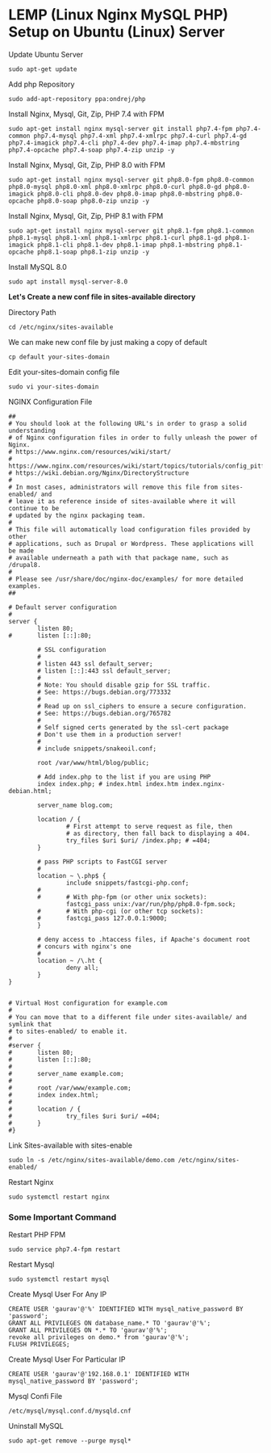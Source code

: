 # LEMP (Linux Nginx MySQL PHP) Setup on Ubuntu (Linux) Server


Update Ubuntu Server
```
sudo apt-get update
```

Add php Repository
```
sudo add-apt-repository ppa:ondrej/php
```

Install Nginx, Mysql, Git, Zip, PHP 7.4 with FPM
```
sudo apt-get install nginx mysql-server git install php7.4-fpm php7.4-common php7.4-mysql php7.4-xml php7.4-xmlrpc php7.4-curl php7.4-gd php7.4-imagick php7.4-cli php7.4-dev php7.4-imap php7.4-mbstring php7.4-opcache php7.4-soap php7.4-zip unzip -y
```

Install Nginx, Mysql, Git, Zip, PHP 8.0 with FPM
```
sudo apt-get install nginx mysql-server git php8.0-fpm php8.0-common php8.0-mysql php8.0-xml php8.0-xmlrpc php8.0-curl php8.0-gd php8.0-imagick php8.0-cli php8.0-dev php8.0-imap php8.0-mbstring php8.0-opcache php8.0-soap php8.0-zip unzip -y
```

Install Nginx, Mysql, Git, Zip, PHP 8.1 with FPM
```
sudo apt-get install nginx mysql-server git php8.1-fpm php8.1-common php8.1-mysql php8.1-xml php8.1-xmlrpc php8.1-curl php8.1-gd php8.1-imagick php8.1-cli php8.1-dev php8.1-imap php8.1-mbstring php8.1-opcache php8.1-soap php8.1-zip unzip -y
```

Install MySQL 8.0
```
sudo apt install mysql-server-8.0
```

**Let's Create a new conf file in sites-available directory**

Directory Path
```
cd /etc/nginx/sites-available
```

We can make new conf file by just making a copy of default
```
cp default your-sites-domain
```

Edit your-sites-domain config file
```
sudo vi your-sites-domain
```

NGINX Configuration File

```
##
# You should look at the following URL's in order to grasp a solid understanding
# of Nginx configuration files in order to fully unleash the power of Nginx.
# https://www.nginx.com/resources/wiki/start/
# https://www.nginx.com/resources/wiki/start/topics/tutorials/config_pitfalls/
# https://wiki.debian.org/Nginx/DirectoryStructure
#
# In most cases, administrators will remove this file from sites-enabled/ and
# leave it as reference inside of sites-available where it will continue to be
# updated by the nginx packaging team.
#
# This file will automatically load configuration files provided by other
# applications, such as Drupal or Wordpress. These applications will be made
# available underneath a path with that package name, such as /drupal8.
#
# Please see /usr/share/doc/nginx-doc/examples/ for more detailed examples.
##

# Default server configuration
#
server {
        listen 80;
#       listen [::]:80;

        # SSL configuration
        #
        # listen 443 ssl default_server;
        # listen [::]:443 ssl default_server;
        #
        # Note: You should disable gzip for SSL traffic.
        # See: https://bugs.debian.org/773332
        #
        # Read up on ssl_ciphers to ensure a secure configuration.
        # See: https://bugs.debian.org/765782
        #
        # Self signed certs generated by the ssl-cert package
        # Don't use them in a production server!
        #
        # include snippets/snakeoil.conf;

        root /var/www/html/blog/public;

        # Add index.php to the list if you are using PHP
        index index.php; # index.html index.htm index.nginx-debian.html;

        server_name blog.com;

        location / {
                # First attempt to serve request as file, then
                # as directory, then fall back to displaying a 404.
                try_files $uri $uri/ /index.php; # =404;
        }

        # pass PHP scripts to FastCGI server
        #
        location ~ \.php$ {
                include snippets/fastcgi-php.conf;
        #
        #       # With php-fpm (or other unix sockets):
                fastcgi_pass unix:/var/run/php/php8.0-fpm.sock;
        #       # With php-cgi (or other tcp sockets):
        #       fastcgi_pass 127.0.0.1:9000;
        }

        # deny access to .htaccess files, if Apache's document root
        # concurs with nginx's one
        #
        location ~ /\.ht {
                deny all;
        }
}


# Virtual Host configuration for example.com
#
# You can move that to a different file under sites-available/ and symlink that
# to sites-enabled/ to enable it.
#
#server {
#       listen 80;
#       listen [::]:80;
#
#       server_name example.com;
#
#       root /var/www/example.com;
#       index index.html;
#
#       location / {
#               try_files $uri $uri/ =404;
#       }
#}
```


Link Sites-available with sites-enable
```
sudo ln -s /etc/nginx/sites-available/demo.com /etc/nginx/sites-enabled/
```

Restart Nginx
```
sudo systemctl restart nginx
```

### Some Important Command

Restart PHP FPM
```
sudo service php7.4-fpm restart
```

Restart Mysql
```
sudo systemctl restart mysql
```

Create Mysql User For Any IP
```mysql
CREATE USER 'gaurav'@'%' IDENTIFIED WITH mysql_native_password BY 'password';
GRANT ALL PRIVILEGES ON database_name.* TO 'gaurav'@'%';
GRANT ALL PRIVILEGES ON *.* TO 'gaurav'@'%';
revoke all privileges on demo.* from 'gaurav'@'%';
FLUSH PRIVILEGES;
```

Create Mysql User For Particular IP
```mysql
CREATE USER 'gaurav'@'192.168.0.1' IDENTIFIED WITH mysql_native_password BY 'password';
```

Mysql Confi File
```
/etc/mysql/mysql.conf.d/mysqld.cnf
```

Uninstall MySQL
```
sudo apt-get remove --purge mysql*
```
